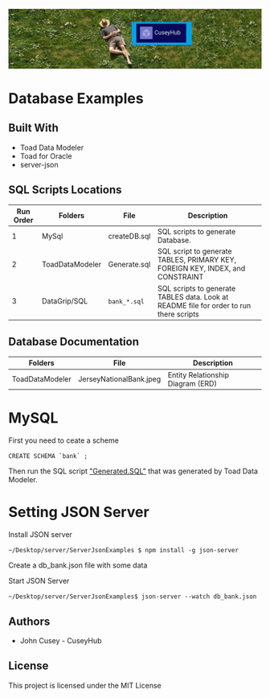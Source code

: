 ![CuseyHub](https://github.com/cusey/ImageForWiki/blob/master/Logos/CuseyHub_Banner_Small.jpg)

# Database Examples

## Built With
* Toad Data Modeler
* Toad for Oracle   
* server-json 

## SQL Scripts Locations  

Run Order | Folders | File | Description   
-- | ----------| ----------| -------------------------------------------    
1 | MySql | createDB.sql | SQL scripts to generate Database.
2 | ToadDataModeler| Generate.sql | SQL script to generate TABLES, PRIMARY KEY, FOREIGN KEY, INDEX, and CONSTRAINT
3 | DataGrip/SQL| ```bank_*.sql``` | SQL scripts to generate TABLES data. Look at README file for order to run there scripts

## Database Documentation 
 Folders | File | Description   
----------| ----------| -------------------------------------------   
ToadDataModeler| JerseyNationalBank.jpeg |Entity Relationship Diagram (ERD)


# MySQL   

First you need to ceate a scheme   
```
CREATE SCHEMA `bank` ;
```
Then run the SQL script ["Generated.SQL"](https://github.com/cusey/DatabaseExamples/blob/master/ToadDataModeler/Generated.SQL) that was generated by Toad Data Modeler.

# Setting JSON Server

Install JSON server
```
~/Desktop/server/ServerJsonExamples $ npm install -g json-server
```

Create a db_bank.json file with some data


Start JSON Server
```
~/Desktop/server/ServerJsonExamples$ json-server --watch db_bank.json
```
## Authors
* John Cusey - CuseyHub  

## License   
This project is licensed under the MIT License
